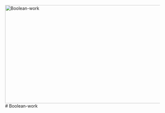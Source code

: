 <img src="https://socialify.git.ci/Nokwanda2000/Boolean-work/image?language=1&owner=1&name=1&stargazers=1&theme=Light" alt="Boolean-work" width="640" height="320" />
# Boolean-work
